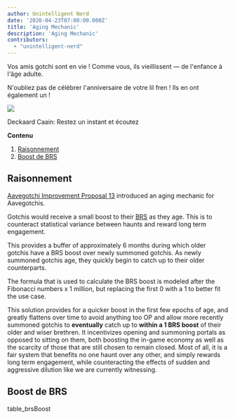 ```yaml
---
author: Unintelligent Nerd
date: '2020-04-23T07:00:00.000Z'
title: 'Aging Mechanic'
description: 'Aging Mechanic'
contributors:
  - "unintelligent-nerd"
---
```


Vos amis gotchi sont en vie ! Comme vous, ils vieillissent — de l'enfance à l'âge adulte.

N'oubliez pas de célébrer l'anniversaire de votre lil fren ! Ils en ont également un !

<div class="headerImageContainer">
<img class="headerImage" src="/aging-mechanic/aging-mechanic.png">
<p class="headerImageText">Deckaard Caain: Restez un instant et écoutez</p>
</div>

<div class="contentsBox">

**Contenu**

<ol>
<li><a href=#rationale>Raisonnement</a></li>
<li><a href=#brs-boost>Boost de BRS</a></li>
</ol>

</div>

## Raisonnement

[Aavegotchi Improvement Proposal 13](/aavegotchi-improvement-proposals#add-an-aging-mechanic-to-affect-aavegotchi-rarity-scores) introduced an aging mechanic for Aavegotchis.

Gotchis would receive a small boost to their [BRS](/rarity-farming#base-rarity-score) as they age. This is to counteract statistical variance between haunts and reward long term engagement.

This provides a buffer of approximately 6 months during which older gotchis have a BRS boost over newly summoned gotchis. As newly summoned gotchis age, they quickly begin to catch up to their older counterparts.

The formula that is used to calculate the BRS boost is modeled after the Fibonacci numbers x 1 million, but replacing the first 0 with a 1 to better fit the use case.

This solution provides for a quicker boost in the first few epochs of age, and greatly flattens over time to avoid anything too OP and allow more recently summoned gotchis to **eventually** catch up to **within a 1 BRS boost** of their older and wiser brethren. It incentivizes opening and summoning portals as opposed to sitting on them, both boosting the in-game economy as well as the scarcity of those that are still chosen to remain closed. Most of all, it is a fair system that benefits no one haunt over any other, and simply rewards long term engagement, while counteracting the effects of sudden and aggressive dilution like we are currently witnessing.

## Boost de BRS

table_brsBoost

